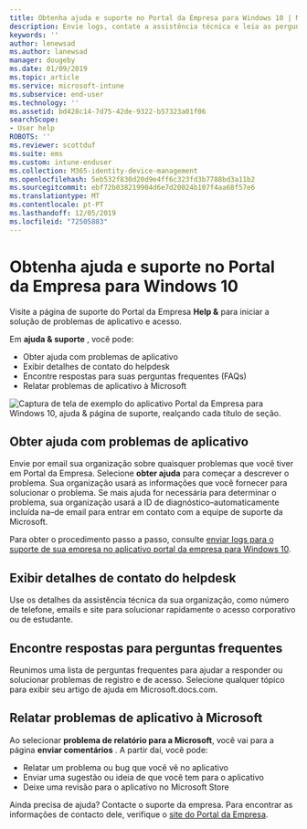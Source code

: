 ```yaml
---
title: Obtenha ajuda e suporte no Portal da Empresa para Windows 10 | Microsoft Docs
description: Envie logs, contate a assistência técnica e leia as perguntas frequentes na página de suporte do Portal da Empresa Help &.
keywords: ''
author: lenewsad
ms.author: lanewsad
manager: dougeby
ms.date: 01/09/2019
ms.topic: article
ms.service: microsoft-intune
ms.subservice: end-user
ms.technology: ''
ms.assetid: bd428c14-7d75-42de-9322-b57323a01f06
searchScope:
- User help
ROBOTS: ''
ms.reviewer: scottduf
ms.suite: ems
ms.custom: intune-enduser
ms.collection: M365-identity-device-management
ms.openlocfilehash: 5eb532f830d20d9e4ff6c323fd3b7788bd3a11b2
ms.sourcegitcommit: ebf72b038219904d6e7d20024b107f4aa68f57e6
ms.translationtype: MT
ms.contentlocale: pt-PT
ms.lasthandoff: 12/05/2019
ms.locfileid: "72505883"
---
```

# <a name="get-help-and-support-in-company-portal-for-windows-10"></a>Obtenha ajuda e suporte no Portal da Empresa para Windows 10

Visite a página de suporte do Portal da Empresa **Help &** para iniciar a solução de problemas de aplicativo e acesso.   

Em **ajuda & suporte** , você pode:  

* Obter ajuda com problemas de aplicativo
* Exibir detalhes de contato do helpdesk
* Encontre respostas para suas perguntas frequentes (FAQs) 
* Relatar problemas de aplicativo à Microsoft

![Captura de tela de exemplo do aplicativo Portal da Empresa para Windows 10, ajuda & página de suporte, realçando cada título de seção.](./media/1812_UCP_Help_Support_sections.png)  

## <a name="get-help-with-app-problems"></a>Obter ajuda com problemas de aplicativo

Envie por email sua organização sobre quaisquer problemas que você tiver em Portal da Empresa. Selecione **obter ajuda** para começar a descrever o problema. Sua organização usará as informações que você fornecer para solucionar o problema. Se mais ajuda for necessária para determinar o problema, sua organização usará a ID de diagnóstico&ndash;automaticamente incluída na&ndash;de email para entrar em contato com a equipe de suporte da Microsoft.  

Para obter o procedimento passo a passo, consulte [enviar logs para o suporte de sua empresa no aplicativo portal da empresa para Windows 10](send-logs-to-your-it-admin-cp-windows.md).  

## <a name="view-helpdesk-contact-details"></a>Exibir detalhes de contato do helpdesk  
Use os detalhes da assistência técnica da sua organização, como número de telefone, emails e site para solucionar rapidamente o acesso corporativo ou de estudante.  

## <a name="find-answers-to-frequently-asked-questions"></a>Encontre respostas para perguntas frequentes  
Reunimos uma lista de perguntas frequentes para ajudar a responder ou solucionar problemas de registro e de acesso. Selecione qualquer tópico para exibir seu artigo de ajuda em Microsoft.docs.com.  

## <a name="report-app-problems-to-microsoft"></a>Relatar problemas de aplicativo à Microsoft  
Ao selecionar **problema de relatório para a Microsoft**, você vai para a página **enviar comentários** . A partir daí, você pode:

* Relatar um problema ou bug que você vê no aplicativo  
* Enviar uma sugestão ou ideia de que você tem para o aplicativo  
* Deixe uma revisão para o aplicativo no Microsoft Store   


Ainda precisa de ajuda? Contacte o suporte da empresa. Para encontrar as informações de contacto dele, verifique o [site do Portal da Empresa](https://go.microsoft.com/fwlink/?linkid=2010980).
